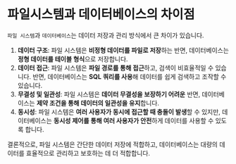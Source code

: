 # 파일시스템과 데이터베이스의 차이점

`파일 시스템`과 `데이터베이스`는 데이터 저장과 관리 방식에서 큰 차이가 있습니다.

1. **데이터 구조**: 파일 시스템은 **비정형 데이터를 파일로 저장**하는 반면, 데이터베이스는 **정형 데이터를 테이블 형식**으로 저장합니다.
2. **데이터 접근**: 파일 시스템은 **파일 경로를 통해 접근**하고, 검색이 비효율적일 수 있습니다. 반면, 데이터베이스는 **SQL 쿼리를 사용**해 데이터를 쉽게 검색하고 조작할 수 있습니다.
3. **무결성 및 일관성**: 파일 시스템은 **데이터 무결성을 보장하기 어려운** 반면, 데이터베이스는 **제약 조건을 통해 데이터의 일관성을 유지**합니다.
4. **동시성**: 파일 시스템은 **여러 사용자가 동시에 접근할 때 충돌이 발생**할 수 있지만, 데이터베이스는 **동시성 제어를 통해 여러 사용자가 안전**하게 데이터를 사용할 수 있도록 합니다.

결론적으로, 파일 시스템은 간단한 데이터 저장에 적합하고, 데이터베이스는 대량의 데이터를 효율적으로 관리하고 보호하는 데 더 적합합니다.